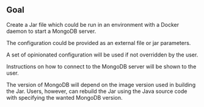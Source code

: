 ## Goal
Create a Jar file which could be run in an environment with a Docker daemon to start a MongoDB server.

The configuration could be provided as an external file or jar parameters.

A set of opinionated configuration will be used if not overridden by the user.

Instructions on how to connect to the MongoDB server will be shown to the user.

The version of MongoDB will depend on the image version used in building the Jar. Users, however, can 
rebuild the Jar using the Java source code with specifying the wanted MongoDB version. 